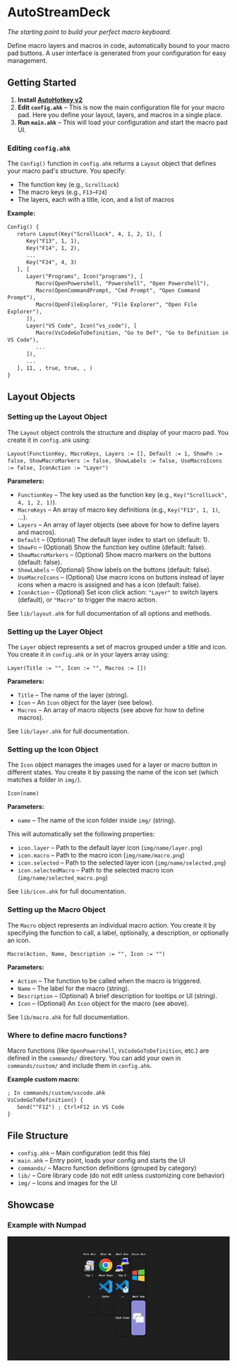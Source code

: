 # AutoStreamDeck
*The starting point to build your perfect macro keyboard.*

Define macro layers and macros in code, automatically bound to your macro pad buttons. A user interface is generated from your configuration for easy management.

## Getting Started

1. **Install [AutoHotkey v2](https://www.autohotkey.com/download/)**
2. **Edit `config.ahk`** – This is now the main configuration file for your macro pad. Here you define your layout, layers, and macros in a single place.
3. **Run `main.ahk`** – This will load your configuration and start the macro pad UI.

### Editing `config.ahk`

The `Config()` function in `config.ahk` returns a `Layout` object that defines your macro pad's structure. You specify:

- The function key (e.g., `ScrollLock`)
- The macro keys (e.g., `F13`–`F24`)
- The layers, each with a title, icon, and a list of macros

**Example:**

```ahk
Config() {
   return Layout(Key("ScrollLock", 4, 1, 2, 1), [
      Key("F13", 1, 1),
      Key("F14", 1, 2),
      ...
      Key("F24", 4, 3)
   ], [
      Layer("Programs", Icon("programs"), [
         Macro(OpenPowershell, "Powershell", "Open Powershell"),
         Macro(OpenCommandPrompt, "Cmd Prompt", "Open Command Prompt"),
         Macro(OpenFileExplorer, "File Explorer", "Open File Explorer"),
      ]),
      Layer("VS Code", Icon("vs_code"), [
         Macro(VsCodeGoToDefinition, "Go to Def", "Go to Definition in VS Code"),
         ...
      ]),
      ...
   ], 11, , true, true, , )
}
```

## Layout Objects

### Setting up the Layout Object

The `Layout` object controls the structure and display of your macro pad. You create it in `config.ahk` using:

```ahk
Layout(FunctionKey, MacroKeys, Layers := [], Default := 1, ShowFn := false, ShowMacroMarkers := false, ShowLabels := false, UseMacroIcons := false, IconAction := "Layer")
```

**Parameters:**

- `FunctionKey` – The key used as the function key (e.g., `Key("ScrollLock", 4, 1, 2, 1)`).
- `MacroKeys` – An array of macro key definitions (e.g., `Key("F13", 1, 1)`, ...).
- `Layers` – An array of layer objects (see above for how to define layers and macros).
- `Default` – (Optional) The default layer index to start on (default: 1).
- `ShowFn` – (Optional) Show the function key outline (default: false).
- `ShowMacroMarkers` – (Optional) Show macro markers on the buttons (default: false).
- `ShowLabels` – (Optional) Show labels on the buttons (default: false).
- `UseMacroIcons` – (Optional) Use macro icons on buttons instead of layer icons when a macro is assigned and has a icon (default: false).
- `IconAction` – (Optional) Set icon click action: `"Layer"` to switch layers (default), or `"Macro"` to trigger the macro action.

See `lib/layout.ahk` for full documentation of all options and methods.

### Setting up the Layer Object

The `Layer` object represents a set of macros grouped under a title and icon. You create it in `config.ahk` or in your layers array using:

```ahk
Layer(Title := "", Icon := "", Macros := [])
```

**Parameters:**

- `Title` – The name of the layer (string).
- `Icon` – An `Icon` object for the layer (see below).
- `Macros` – An array of macro objects (see above for how to define macros).

See `lib/layer.ahk` for full documentation.

### Setting up the Icon Object

The `Icon` object manages the images used for a layer or macro button in different states. You create it by passing the name of the icon set (which matches a folder in `img/`).

```ahk
Icon(name)
```

**Parameters:**

- `name` – The name of the icon folder inside `img/` (string).

This will automatically set the following properties:

- `icon.layer` – Path to the default layer icon (`img/name/layer.png`)
- `icon.macro` – Path to the macro icon (`img/name/macro.png`)
- `icon.selected` – Path to the selected layer icon (`img/name/selected.png`)
- `icon.selectedMacro` – Path to the selected macro icon (`img/name/selected_macro.png`)

See `lib/icon.ahk` for full documentation.

### Setting up the Macro Object

The `Macro` object represents an individual macro action. You create it by specifying the function to call, a label, optionally, a description, or optionally an icon.

```ahk
Macro(Action, Name, Description := "", Icon := "")
```

**Parameters:**

- `Action` – The function to be called when the macro is triggered.
- `Name` – The label for the macro (string).
- `Description` – (Optional) A brief description for tooltips or UI (string).
- `Icon` – (Optional) An `Icon` object for the macro (see above).

See `lib/macro.ahk` for full documentation.

### Where to define macro functions?

Macro functions (like `OpenPowershell`, `VsCodeGoToDefinition`, etc.) are defined in the `commands/` directory. You can add your own in `commands/custom/` and include them in `config.ahk`.

**Example custom macro:**

```ahk
; In commands/custom/vscode.ahk
VsCodeGoToDefinition() {
   Send("^F12") ; Ctrl+F12 in VS Code
}
```

## File Structure

- `config.ahk` – Main configuration (edit this file)
- `main.ahk` – Entry point, loads your config and starts the UI
- `commands/` – Macro function definitions (grouped by category)
- `lib/` – Core library code (do not edit unless customizing core behavior)
- `img/` – Icons and images for the UI

## Showcase

### Example with Numpad
![numpad example](img/showcase.png)
